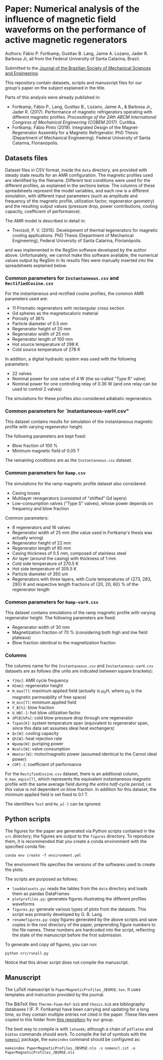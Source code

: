 # Paper: Numerical analysis of the influence of magnetic field waveforms on the performance of active magnetic regenerators

Authors: Fábio P. Fortkamp, Gusttav B. Lang, Jaime A. Lozano, Jader R. Barbosa Jr, all from the Federal University of Santa Catarina, Brazil.

Submitted to the [Journal of the Brazilian Society of Mechanical Sciences and Engineering](https://www.springer.com/journal/40430?detailsPage=pltci_2297590).

This repository contain datasets, scripts and manuscript files for our group's paper on the subject explained in the title.

Parts of this analysis were already published in:

- Fortkamp, Fábio P., Lang, Gusttav B., Lozano, Jaime A., & Barbosa Jr., Jader R. (2017). Performance of magnetic refrigerators operating with different magnetic profiles. *Proceedings of the 24th ABCM International Congress of Mechanical Engineering (COBEM 2017)*. Curitiba.
- Fortkamp, Fábio Pinto (2019). Integrated Design of the Magnet-Regenerator Assembly for a Magnetic Refrigerator. PhD Thesis (Department of Mechanical Engineering). Federal University of Santa Catarina, Florianópolis.

## Datasets files

Dataset files in CSV format, inside the `data` directory, are provided with steady state results for an AMR configuration. The magnetic profiles used are identified by the filename.  Different test conditions were used for the different profiles, as explained in the sections below. The columns of these spreadsheets represent the model variables, and each row is a different simulation, with different input parameters (such as amplitude and frequency of the magnetic profile, utilization factor, regenerator geometry) and the resulting output values (pressure drop, power contributions, cooling capacity, coefficient of performance).

The AMR model is described in detail in:

- Trevizoli, P. V. (2015). Development of thermal tegenerators for magnetic cooling applications. PhD Thesis (Department of Mechanical Engineering), Federal University of Santa Catarina, Florianópolis.

and was implemented in the RegSim software developed by the author above. Unfortunately, we cannot make this software available; the numerical values output by RegSim in its results files were manually inserted into the spreadsheets explained below.

### Common parameters for `Instantaneous.csv` and `RectifiedCosine.csv`

For the instantaneous and rectified cosine profiles, the common AMR parameters used are:

- 11 Prismatic regenerators with rectangular cross section
- Gd spheres as the magnetocaloric material
- Porosity of 36%
- Particle diameter of 0.5 mm
- Regenerator height of 20 mm
- Regenerator width of 25 mm
- Regenerator length of 100 mm
- Hot source temperature of 298 K
- Cold source temperature of 278 K

In addition, a digital hydraulic system was used with the following parameters:

- 22 valves
- Nominal power for one valve of 4 W (the so-called "Type R" valve)
- Nominal power for one controlling relay of 0.36 W (and one relay can be used to control 2 valves)

The simulations for these profiles also considered adiabatic regenerators.

### Common parameters for `Instantaneous-varH.csv"

This dataset contains results for simulation of the instantaneous magnetic profile with varying regenerator height.

The following parameters are kept fixed:

- Blow fraction of 100 %
- Minimum magnetic field of 0.05 T

The remaining conditions are as the `Instantaneous.csv` dataset.

### Common parameters for `Ramp.csv`

The simulations for the ramp magnetic profile dataset also considered:

- Casing losses
- Multilayer renegerators (consisted of "shifted" Gd layers)
- Low-consumption valves ("Type S" valves), whose power depends on frequency and blow fraction

Common parameters:

- 8 regenerators and 16 valves
- Regenerator width of 25 mm (the value used in Fortkamp's thesis was actually wrong)
- Regenerator height of 22 mm
- Regenerator length of 85 mm
- Casing thickness of 0.5 mm, composed of stainless steel
- Air layer (around the casing) with thickness of 1 mm
- Cold side temperature of 270.5 K
- Hot side temperature of 305.5 K
- Particle diameter of 350 um
- Regenerators with three layers, with Curie temperatures of {273, 283, 290} K and respective length fractions of {20, 20, 60} % of the regenerator length

### Common parameters for `Ramp-varH.csv`

This dataset contains simulations of the ramp magnetic profile with varying regenerator height. The following parameters are fixed:

- Regenerator width of 30 mm
- Magnetization fraction of 70 % (considering both high and low field plateaus)
- Blow fraction identical to the magnetization fraction


### Columns

The columns name for the `Instantaneous.csv` and `Instantaneous-varH.csv` datasets are as follows (the units are indicated between square brackets):

* `f[Hz]`: AMR cycle frequency
* `H[mm]`: regenerator height
* `H_max[T]`: maximum applied field (actually is $\mu_0 H$, where $\mu_0$ is the magnetic permeability of free space)
* `H_min[T]`: minimum applied field
* `F_B[%]`: blow fraction
* `U_HB[-]`: hot blow utilization factor
* `dPCB[kPa]`: cold blow pressure drop through one regenerator
* `Tspan[K]`: system temperature span (equivalent to regenerator span, since this data set assumes ideal heat exchangers)
* `Qc[W]`: cooling capacity
* `Qh[W]`: heat rejection rate
* `Wpump[W]`: pumping power
* `Wvalv[W]`: valve consumption 	
* `Wmotor[W]`: motor/magnetic power (assumed identical to the Carnot ideal power)
* `COP[-]`: coefficient of performance

For the `RectifiedCosine.csv` dataset, there is an additional column, `H_max_equiv[T]`, which represents the equivalent instantaneous magnetic profile with the same average field *during the entire half-cycle period*, i.e. this value is not dependent on blow fraction. In addition for this dataset, the minimum applied field is set fixed to 0.1 T.

The identifiers `Test` and `Re_w[-]` can be ignored.

## Python scripts

The figures for the paper are generated via Python scripts contained in the `src` directory; the figures are output to the `figures` directory. To reproduce them, it is recommended that you create a conda environment with the specified conda file:

    conda env create -f environment.yml

The environment file specifies the versions of the softwares used to create the plots.

The scripts are purposed as follows:

* `loaddatasets.py`: reads the tables from the `data` directory and loads them as pandas DataFrames
* `plotprofiles.py`: generates figures illustrating the different profiles waveforms
* `figures.py`: generate various types of plots from the datasets. This script was primarily developed by G. B. Lang.
* `renamefigures.py`: copy figures generated by the above scripts and save copies in the root directory of the paper, preprending figure numbers to the file names. These numbers are hardcoded into the script, reflecting the state of the manuscript before the first submission.

To generate and copy *all* figures, you can run:

    python src/runall.py

Notice that this driver script does not compile the manuscript.

## Manuscript

The LaTeX manuscript is `PaperMagneticProfiles_JBSMSE.tex`. It uses templates and instruction provided by the journal.  

The BibTeX files `Thermo-Foam-Ref-bib` and `thesis.bib` are bibliography databases I (F. P. Fortkamp) have been carrying and updating for a long time, so they contain multiple entries not cited in the paper. These files were copied to this folder from [this repository](https://github.com/PoloMag/thermo-ref) by our group.

The best way to compile is with `latexmk`; although a chain of `pdflatex` and `bibtex` commands should work. To compile the list of symbols with the [`nomencl`](https://ctan.org/pkg/nomencl?lang=en) package, the `makeindex` command should be configured as:

    makeindex PaperMagneticProfiles_JBSMSE.nlo -s nomencl.ist -o PaperMagneticProfiles_JBSMSE.nls